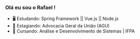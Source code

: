 ### Olá eu sou o Rafael !

- 🖥️ Estudando: Spring Framework || Vue.js || Node.js
- 🏤 Estagiando: Advocacia Geral da União (AGU)
- 🌱 Cursando: Análise e Desenvolvimento de Sistemas | IFPA
